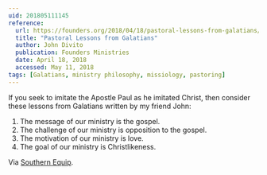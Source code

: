 ```yaml
---
uid: 201805111145
reference:
  url: https://founders.org/2018/04/18/pastoral-lessons-from-galatians/
  title: "Pastoral Lessons from Galatians"
  author: John Divito
  publication: Founders Ministries
  date: April 18, 2018
  accessed: May 11, 2018
tags: [Galatians, ministry philosophy, missiology, pastoring]
---
```


If you seek to imitate the Apostle Paul as he imitated Christ, then consider these lessons from Galatians written by my friend John:

1. The message of our ministry is the gospel.
2. The challenge of our ministry is opposition to the gospel.
3. The motivation of our ministry is love.
4. The goal of our ministry is Christlikeness.

Via [Southern Equip](http://equip.sbts.edu/article/4-reminders-galatians-every-pastor-needs-today/).
